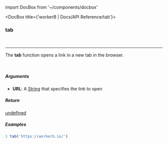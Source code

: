import DocBox from '~/components/docbox'

<DocBox title={'workerB | Docs/API Reference/tab'}>

### **tab**
<br/>
<hr/>

The **tab** function opens a link in a new tab in the browser.

<br/>

##### Arguments

-  **URL**: A [String](https://developer.mozilla.org/docs/Web/JavaScript/Reference/Global_Objects/String) that specifies the link to open

##### Return

[undefined](https://developer.mozilla.org/en-US/docs/Web/JavaScript/Reference/Global_Objects/undefined)

##### Examples

```javascript
1 tab('https://workerb.io/')
```

</DocBox>